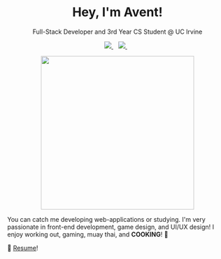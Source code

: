 <h1 align="center">Hey, I'm Avent!</h1>
<p align="center">
  Full-Stack Developer and 3rd Year CS Student @ UC Irvine
</p>

<p align="center">
  <a href="https://www.linkedin.com/in/avent-chiu/">
    <img src="https://img.shields.io/badge/linkedin-%230077B5.svg?&style=for-the-badge&logo=linkedin&logoColor=white" />
  </a>&nbsp;&nbsp;
  <a href="https://siravent.github.io/">
    <img src="https://img.shields.io/badge/website-000000?style=for-the-badge&logo=About.me&logoColor=white" />        
  </a>&nbsp;&nbsp;
</p>

<p align="center">
  <a href="#"><img src="https://github-readme-stats.vercel.app/api?username=siravent&show_icons=true&count_private=true&theme=dark" width="350"></a>
</p>

You can catch me developing web-applications or studying. I'm very passionate in front-end development, game design, and UI/UX design! I enjoy working out, gaming, muay thai, and **COOKING**! 🤤

📃 [Resume](https://siravent.github.io/resume.pdf)!



<!--
**sirAvent/sirAvent** is a ✨ _special_ ✨ repository because its `README.md` (this file) appears on your GitHub profile.

Here are some ideas to get you started:

- 🔭 I’m currently working on ...
- 🌱 I’m currently learning ...
- 👯 I’m looking to collaborate on ...
- 🤔 I’m looking for help with ...
- 💬 Ask me about ...
- 📫 How to reach me: ...
- 😄 Pronouns: ...
- ⚡ Fun fact: ...
-->
